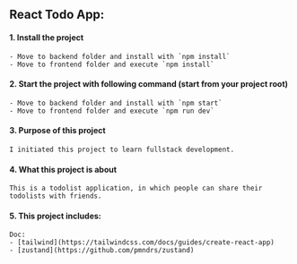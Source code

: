 ## React Todo App:
#### 1. Install the project
    - Move to backend folder and install with `npm install`
    - Move to frontend folder and execute `npm install`

#### 2. Start the project with following command (start from your project root)
    - Move to backend folder and install with `npm start`
    - Move to frontend folder and execute `npm run dev`

#### 3. Purpose of this project
    I initiated this project to learn fullstack development.

#### 4. What this project is about
    This is a todolist application, in which people can share their todolists with friends. 

#### 5. This project includes:
    Doc:
    - [tailwind](https://tailwindcss.com/docs/guides/create-react-app)
    - [zustand](https://github.com/pmndrs/zustand)
